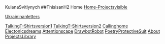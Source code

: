 KulanaSvitlynych
##ThisisanH2
Home
[Home-Projectsvisible](Home-Projectsvisible)

[Ukraininanletters](/kulana-svitlynych/Ukraininan_letters.md)

[TalkingT-Shirtsversion1](TalkingT-Shirtsversion1)
[TalkingT-Shirtsversion2](TalkingT-Shirtsversion2)
[Callinghome](Callinghome)
[Electonicsdreams](Electonicsdreams)
[Attentionscape](Attentionscape)
[DrawbotRobot](DrawbotRobot)
[PoetryProtectiveSuit](PoetryProtectiveSuit)
[About](About)
[ProjectsLibrary](ProjectsLibrary)
